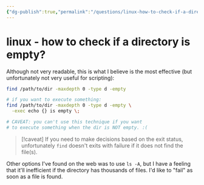 ```yaml
---
{"dg-publish":true,"permalink":"/questions/linux-how-to-check-if-a-directory-is-empty/"}
---
```



# linux - how to check if a directory is empty?

Although not very readable, this is what I believe is the most effective (but unfortunately not very useful for scripting):

```bash
find /path/to/dir -maxdepth 0 -type d -empty

# if you want to execute something:
find /path/to/dir -maxdepth 0 -type d -empty \
  -exec echo {} is empty \;

# CAVEAT: you can't use this technique if you want
# to execute something when the dir is NOT empty. :(
```

> [!caveat]
> If you need to make decisions based on the exit status, unfortunately `find` doesn't exits with failure if it does not find the file(s).

Other options I've found on the web was to use `ls -A`, but I have a feeling that it'll inefficient if the directory has thousands of files. I'd like to "fail" as soon as a file is found.
